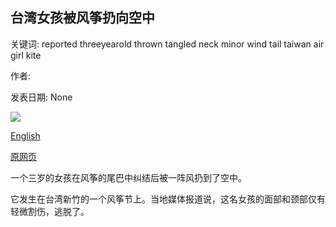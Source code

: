 ## 台湾女孩被风筝扔向空中

关键词: reported threeyearold thrown tangled neck minor wind tail taiwan air girl kite

作者: 

发表日期: None

![](https://ichef.bbci.co.uk/images/ic/400xn/p08q279c.jpg)

[English](Girl%20thrown%20into%20air%20by%20kite%20in%20Taiwan.md)

[原网页](https://www.bbc.com/news/world-asia-53965184)

一个三岁的女孩在风筝的尾巴中纠结后被一阵风扔到了空中。

它发生在台湾新竹的一个风筝节上。当地媒体报道说，这名女孩的面部和颈部仅有轻微割伤，逃脱了。